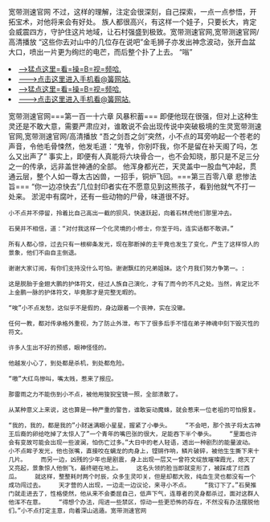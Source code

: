 宽带测速官网    不过，这样的理解，注定会很深刻，自己探索，一点一点参悟，开拓宝术，对他将来会有好处。    族人都很高兴，有这样一个娃子，只要长大，肯定会威震四方，守护住这片地域，让石村强盛到极致。宽带测速官网,宽带测速官网/高清播放    “这些你去对山中的几位存在说吧”金毛狮子亦发出神念波动，张开血盆大口，喷出一片更为绚烂的电芒，而后整个扑了上去。    “嗡”

<li><a href="http://bjzzza837.sg925.xyz/#md_1026">-->猛点这里=看=操=B=视=频哈.</a></li>
<li><a href="http://bjzzza837.sg925.xyz/#md_1026">--->点击这里进入手机看@簧网站.</a></li>





<li><a href="http://bjzzza837.sg925.xyz/#md_1026">-->猛点这里=看=操=B=视=频哈.</a></li>
<li><a href="http://bjzzza837.sg925.xyz/#md_1026">--->点击这里进入手机看@簧网站.</a></li>



宽带测速官网===第一百一十六章 风暴积蓄===    即便他现在很强，但对上这种生灵还是不敢大意，需要严肃应对，谁敢说不会出现传说中突破极境的生灵宽带测速官网,宽带测速官网/高清播放    “吾之剑吾之剑”突然，小不点的耳旁响起一个苍老的声音，令他毛骨悚然，他发毛道：“鬼爷，你别吓我，你不是留在补天阁了吗，怎么又出声了”
    事实上，即便有人真能将六块骨合一，也不会知晓，那只是不足三分之一的传承，远非盖世神通的全部。    他浑身都光芒，天灵盖中一股血气冲起，贯通云层，整个人如一尊太古凶兽，一招手，铜炉飞回。===第三百零八章 悲惨法旨===    “你一边凉快去”几位封印者实在不愿意见到这熊孩子，看到他就气不打一处来。    淤泥中有腐叶，还有一些动物的尸骨，味道很不好。

    小不点并不停留，拎着比自己高出一截的狈风，快速跃起，向着石林虎他们那里冲去。

    石昊并不相信，道：“对付我这样一个化灵境的小修士，你至于吗，连实话都不敢讲。”

    所有人都心惊，过去只有一根柳条发光，现在那断掉的主干竟也发生了变化，产生了这样惊人的景象，他们不由自主倒退。

    谢谢大家订阅，有你们支持没什么可怕。谢谢飘红的兄弟姐妹。这个月我们努力争第一。:

    这是脱胎于金翅大鹏的护体符文，经过人族自己演化，才有了而今的不凡之处。当然，肯定比不上金鹏一脉的护体符文，毕竟那才是完整无暇的。

    “唉”小不点发愁，这似乎不是假的，身边跟着一个丧神，实在没辙。

    任何一教，都对传承格外重视，为了防止外泄，布下了很多后手不惜在弟子神魂中刻下毁灭性的符文。

    许多人生出不好的预感，眼神怪怪的。

    他越发小心了，到处都是杀机，到处都危险。

    “嗷”大红鸟惨叫，嘴太贱，惹来了报应。

    那雷雨之力不能伤到小不点，被他用狻猊宝镜一照，全部溃散了。

    从某种意义上来说，这也算是一种严重的警告，谁敢妄动魔蛛，就会惹来一位老祖的可怕报复。

    “我的，我的，都是我的”小财迷满眼小星星，握紧了小拳头。    “不会吧，那个孩子将太古神王后裔的卵给吃掉了太惊人了”一个青年的嘴巴张的很大，足能吞下半个拳头。    “里面也许会有变故可能会出现一些波澜，怕伤亡过多。”大日中的老人轻语，透出一种剧烈的能量波动。    小不点眸子发光，他也张嘴，直接咬在螭龙的肉身上，铿锵作响，鳞片破碎，被他生生撕下来十几片。    而另一边，凶残的少年也是剧震，身上出现一层又一曾符文绽放璀璨霞光，熄灭了又亮起，景象惊人他倒飞，最终砸在地上。    这名头领的脸当即就变形了，被踩成了烂西瓜。    就这样，整整耗时两个时辰，众多生灵叩关，但是却都大败，纯血生灵也都没有一个成功闯过去。    天才营的人出现，一边走一边议论，来寻小不点。    “我订下了。”石昊推门就走进去了，性格使然，他从来不会委屈自己，低声下气，连尊者的灵身都杀过，面对这群人他浑不在意。    “得想个办法，闯进一些禁区，惊动一些更恐怖的存在，不然没有办法摆脱他们。”小不点打定主意，向着深山逃遁。宽带测速官网
